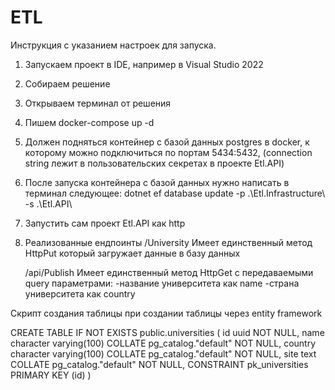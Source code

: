 # ETL

Инструкция с указанием настроек для запуска.
1. Запускаем проект в IDE, например в Visual Studio 2022
2. Собираем решение
3. Открываем терминал от решения
4. Пишем docker-compose up -d
5. Должен подняться контейнер с базой данных postgres в docker, к которому можно подключиться по портам 5434:5432, (connection string лежит в пользовательских секретах в проекте Etl.API)
6. После запуска контейнера с базой данных нужно написать в терминал следующее: dotnet ef database update -p .\Etl.Infrastructure\ -s .\Etl.API\
7. Запустить сам проект Etl.API как http
8. Реализованные ендпоинты
   /University
   Имеет единственный метод HttpPut который загружает данные в базу данных

   /api/Publish
   Имеет единственный метод HttpGet с передаваемыми query параметрами:
   -название университета как name
   -страна университета как country

Скрипт создания таблицы при создании таблицы через entity framework

CREATE TABLE IF NOT EXISTS public.universities
(
    id uuid NOT NULL,
    name character varying(100) COLLATE pg_catalog."default" NOT NULL,
    country character varying(100) COLLATE pg_catalog."default" NOT NULL,
    site text COLLATE pg_catalog."default" NOT NULL,
    CONSTRAINT pk_universities PRIMARY KEY (id)
)
